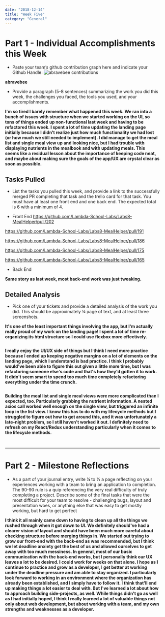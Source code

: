 ```yaml
---
date: "2018-12-14"
title: "Week Five"
category: "General"
---
```


# Part 1 - Individual Accomplishments this Week

* Paste your team’s github contribution graph here and indicate your Github Handle:
![abravebee contributions]()

**abravebee**

* Provide a paragraph (5-8 sentences) summarizing the work you did this week, the challenges you faced, the tools you used, and your accomplishments.

**I'm so tired I barely remember what happened this week. We ran into a bunch of issues with structure when we started working on the UI, so tons of things ended up non-functional last week and having to be refactored this week. I spent a lot of time updating the landing page initially because I didn't realize just how much functionality we had lost (or how much we still needed to implement). I did manage to get the meal list and single meal view up and looking nice, but I had trouble with displaying nutrients in the mealbook and with updating meals. This seems like a residual lesson about the importance of keeping code neat, and maybe about making sure the goals of the app/UX are crystal clear as soon as possible.**

## Tasks Pulled
* List the tasks you pulled this week, and provide a link to the successfully merged PR completing that task and the trello card for that task.  You must have at least one front end and one back end. The expected total is 6 with a minimum of 4.

* Front End
https://github.com/Lambda-School-Labs/Labs8-MealHelper/pull/202

https://github.com/Lambda-School-Labs/Labs8-MealHelper/pull/191

https://github.com/Lambda-School-Labs/Labs8-MealHelper/pull/186

https://github.com/Lambda-School-Labs/Labs8-MealHelper/pull/175

https://github.com/Lambda-School-Labs/Labs8-MealHelper/pull/165

* Back End

**Same story as last week, most back-end work was just tweaking.**

## Detailed Analysis
* Pick one of your tickets and provide a detailed analysis of the work you did.  This should be approximately ¼ page of text, and at least three screenshots.

**It's one of the least important things involving the app, but I'm actually really proud of my work on the landing page! I spent a lot of time re-organizing its html structure so I could use flexbox more effectively.**

![]()

**I really enjoy the UI/UX side of things but I think I need more practice because I ended up keeping negative margins on a lot of elements on the landing page, which I understand is bad practice. I think I probably would've been able to figure this out given a little more time, but I was refactoring someone else's code and that's how they'd gotten it to work. It didn't seem smart to spend too much time completely refactoring everything under the time crunch.**

![]()

**Building the meal list and single meal views were more complicated than I expected, too. Particularly grabbing the nutrient information. A nested axios call worked well enough on the single view, but triggered an infinite loop in the list view. I know this has to do with my lifecycle methods but I struggled to figure out how to get around this, and it was unfortunately a late-night problem, so I still haven't worked it out. I definitely need to refresh on my React/Redux understanding particularly when it comes to the lifecycle methods.**

![]()

![]()

****

# Part 2 - Milestone Reflections
* As a part of your journal entry, write ¼ to ½ a page reflecting on your experiences working with a team to bring an application to completion. The 90-90 rule is a quip referencing the very real difficulty of truly completing a project. Describe some of the final tasks that were the most difficult for your team to resolve - challenging bugs, layout and presentation woes, or anything else that was easy to get mostly working, but hard to get perfect

**I think it all mainly came down to having to clean up all the things we rushed through when it got down to UI. We definitely should've had a clearer vision of layout and should have been much more careful about checking structure before merging things in. We started out trying to grow our front-end with the back-end as was recommended, but I think we let deadline anxiety get the best of us and allowed ourselves to get away with too much messiness. In general, most of our basic communication with the back-end works, but I personally think our UX leaves a lot to be desired. I could work for weeks on that alone. I hope as I continue to practice and grow as a developer, I get better at working under the deadline pressure and am able to stay organized. I particularly look forward to working in an environment where the organization has already been established, and I simply have to follow it. I think that'll end up making things a lot easier to deal with. But I've learned a lot about how to approach building side-projects, as well. While things didn't go as well as I had initially hoped, I think I really learned a lot of valuable things not only about web development, but about working with a team, and my own strengths and weaknesses as a developer.**